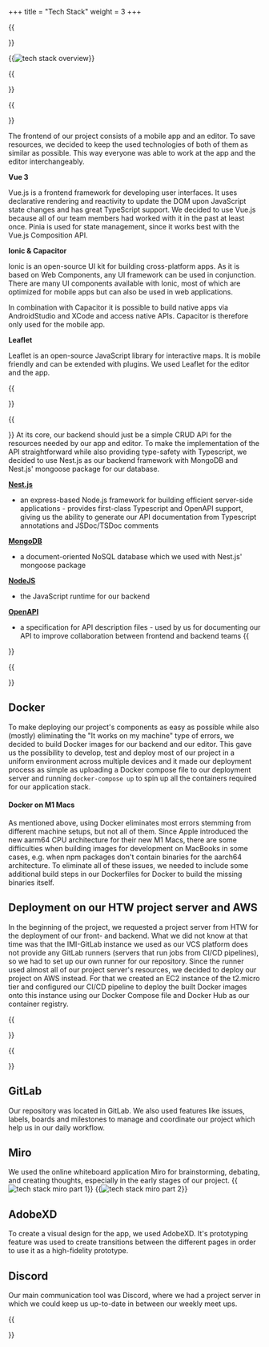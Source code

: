 +++
title = "Tech Stack"
weight = 3
+++

{{<section title="Tech Stack">}}

{{<image src="techstack.png" alt="tech stack overview" caption="Overview Tech stack">}}

{{</section>}}


{{<section title="Frontend">}}

The frontend of our project consists of a mobile app and an editor. To save resources, we decided to keep the used technologies of both of them as similar as possible. This way everyone was able to work at the app and the editor interchangeably.

**Vue 3**

Vue.js is a frontend framework for developing user interfaces. It uses declarative rendering and reactivity to update the DOM upon JavaScript state changes and has great TypeScript support. We decided to use Vue.js because all of our team members had worked with it in the past at least once. Pinia is used for state management, since it works best with the Vue.js Composition API.

**Ionic & Capacitor**

Ionic is an open-source UI kit for building cross-platform apps. As it is based on Web Components, any UI framework can be used in conjunction. There are many UI components available with Ionic, most of which are optimized for mobile apps but can also be used in web applications.

In combination with Capacitor it is possible to build native apps via AndroidStudio and XCode and access native APIs. Capacitor is therefore only used for the mobile app.

**Leaflet**

Leaflet is an open-source JavaScript library for interactive maps. It is mobile friendly and can be extended with plugins. We used Leaflet for the editor and the app.

{{</section>}}

{{<section title="Backend">}}
At its core, our backend should just be a simple CRUD API for the resources needed by our app and editor. To make the implementation of the API straightforward while also providing type-safety with Typescript, we decided to use Nest.js as our backend framework with MongoDB and Nest.js' mongoose package for our database.

**[Nest.js](https://nestjs.com)**
* an express-based Node.js framework for building efficient server-side applications - provides first-class Typescript and OpenAPI support, giving us the ability to generate our API documentation from Typescript annotations and JSDoc/TSDoc comments

**[MongoDB](https://www.mongodb.com/)**
* a document-oriented NoSQL database which we used with Nest.js' mongoose package

**[NodeJS](https://nodejs.org/)**
* the JavaScript runtime for our backend

**[OpenAPI](https://spec.openapis.org/oas/v3.1.0.html)**
* a specification for API description files - used by us for documenting our API to improve collaboration between frontend and backend teams
{{</section>}}

{{<section title="CI/CD">}}
## Docker
To make deploying our project's components as easy as possible while also (mostly) eliminating the "It works on my machine" type of errors, we decided to build Docker images for our backend and our editor. This gave us the possibility to develop, test and deploy most of our project in a uniform environment across multiple devices and it made our deployment process as simple as uploading a Docker compose file to our deployment server and running `docker-compose up` to spin up all the containers required for our application stack.

#### Docker on M1 Macs
As mentioned above, using Docker eliminates most errors stemming from different machine setups, but not all of them. Since Apple introduced the new aarm64 CPU architecture for their new M1 Macs, there are some difficulties when building images for development on MacBooks in some cases, e.g. when npm packages don't contain binaries for the aarch64 architecture. To eliminate all of these issues, we needed to include some additional build steps in our Dockerfiles for Docker to build the missing binaries itself.

## Deployment on our HTW project server and AWS
In the beginning of the project, we requested a project server from HTW for the deployment of our front- and backend. What we did not know at that time was that the IMI-GitLab instance we used as our VCS platform does not provide any GitLab runners (servers that run jobs from CI/CD pipelines), so we had to set up our own runner for our repository. Since the runner used almost all of our project server's resources, we decided to deploy our project on AWS instead. For that we created an EC2 instance of the t2.micro tier and configured our CI/CD pipeline to deploy the built Docker images onto this instance using our Docker Compose file and Docker Hub as our container registry.


{{</section>}}

{{<section title="Tools">}}
## GitLab
Our repository was located in GitLab. We also used features like issues, labels, boards and milestones to manage and coordinate our project which help us in our daily workflow.

## Miro
We used the online whiteboard application Miro for brainstorming, debating, and creating thoughts, especially in the early stages of our project.
{{<image src="miro_example_research.png" alt="tech stack miro part 1" caption="Miro Research">}}
{{<image src="miro_example_prototypes.png" alt="tech stack miro part 2" caption="Miro Prototypes">}}

## AdobeXD
To create a visual design for the app, we used AdobeXD. It's prototyping feature was used to create transitions between the different pages in order to use it as a high-fidelity prototype.

## Discord
Our main communication tool was Discord, where we had a project server in which we could keep us up-to-date in between our weekly meet ups.

{{</section>}}



